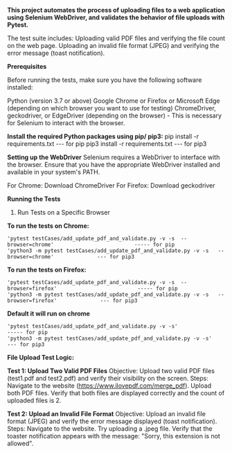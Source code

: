 **This project automates the process of uploading files to a web application using Selenium WebDriver, and validates the behavior of file uploads with Pytest.**

The test suite includes:
Uploading valid PDF files and verifying the file count on the web page.
Uploading an invalid file format (JPEG) and verifying the error message (toast notification).

**Prerequisites**

Before running the tests, make sure you have the following software installed:

Python (version 3.7 or above)
Google Chrome or Firefox or Microsoft Edge (depending on which browser you want to use for testing)
ChromeDriver, geckodriver, or EdgeDriver (depending on the browser) - This is necessary for Selenium to interact with the browser.


**Install the required Python packages using pip/ pip3:**
pip install -r requirements.txt   --- for pip
pip3 install -r requirements.txt  --- for pip3


**Setting up the WebDriver**
Selenium requires a WebDriver to interface with the browser. Ensure that you have the appropriate WebDriver installed and available in your system's PATH.

For Chrome: Download ChromeDriver
For Firefox: Download geckodriver




**Running the Tests**
1. Run Tests on a Specific Browser

**To run the tests on Chrome:**

    'pytest testCases/add_update_pdf_and_validate.py -v -s  --browser=chrome'                          ----- for pip
    'python3 -m pytest testCases/add_update_pdf_and_validate.py -v -s   --browser=chrome'              --- for pip3


**To run the tests on Firefox:**

    'pytest testCases/add_update_pdf_and_validate.py -v -s  --browser=firefox'                          ----- for pip
    'python3 -m pytest testCases/add_update_pdf_and_validate.py -v -s   --browser=firefox'              --- for pip3


**Default it will run on chrome**

    'pytest testCases/add_update_pdf_and_validate.py -v -s'                          ----- for pip
    'python3 -m pytest testCases/add_update_pdf_and_validate.py -v -s'              --- for pip3







**File Upload Test Logic:**

**Test 1: Upload Two Valid PDF Files**
    Objective: Upload two valid PDF files (test1.pdf and test2.pdf) and verify their visibility on the screen.
    Steps:
        Navigate to the website (https://www.ilovepdf.com/merge_pdf).
        Upload both PDF files.
        Verify that both files are displayed correctly and the count of uploaded files is 2.

**Test 2: Upload an Invalid File Format**
    Objective: Upload an invalid file format (JPEG) and verify the error message displayed (toast notification).
    Steps:
        Navigate to the website.
        Try uploading a .jpeg file.
        Verify that the toaster notification appears with the message: "Sorry, this extension is not allowed".


